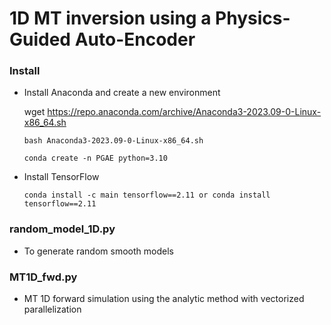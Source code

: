 # 1D MT inversion using a Physics-Guided Auto-Encoder

### Install
- Install Anaconda and create a new environment

  wget https://repo.anaconda.com/archive/Anaconda3-2023.09-0-Linux-x86_64.sh

  `bash Anaconda3-2023.09-0-Linux-x86_64.sh`

  `conda create -n PGAE python=3.10`

- Install TensorFlow

  `conda install -c main tensorflow==2.11 or conda install tensorflow==2.11`

### random_model_1D.py
- To generate random smooth models

### MT1D_fwd.py
- MT 1D forward simulation using the analytic method with vectorized parallelization
